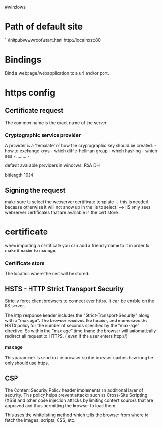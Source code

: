 #windows 

# Path of default site
` \initpub\wwwroot\start.html
http://localhost:80

# Bindings

Bind a webpage/webapplication to a url and/or port.
# https config
## Certificate request

The common name is the exact name of the server
### Cryptographic service provider
A provider is a 'template' of how the cryptographic key should be created.
	- how to exchange keys
	- which diffie-hellman group
	- which hashing 
	- which aes
	- ........
	- 

default available providers in windows.
RSA
DH

bitlength 1024
## Signing the request

make sure to select the webserver certificate template
-> this is needed because otherwise it will not show up in the iis to select.
--> IIS only sees webserver certificates that are available in the cert store.
# certificate
when importing a certificate you can add a friendly name to it in order to make it easier to manage.
### Certificate store

The location where the cert will be stored.

## HSTS - HTTP Strict Transport Security

Strictly force client browsers to connect over https.
It can be enable on the IIS server.

The http response header includes the "Strict-Transport-Security" along with a "max age". The browser receives the header, and memorizes the HSTS policy for the number of seconds specified by the “max-age” directive. So within the "max age" time frame the browser will automatically redirect all request to HTTPS. ( even if the user enters http://)
#### max age

This parameter is send to the browser so the browser caches how long he only should use https.

## CSP
The Content Security Policy header implements an additional layer of security. This policy helps prevent attacks such as Cross-Site Scripting (XSS) and other code injection attacks by limiting content sources that are approved and thus permitting the browser to load them.

This uses the whitelisting method which tells the browser from where to fetch the images, scripts, CSS, etc.

